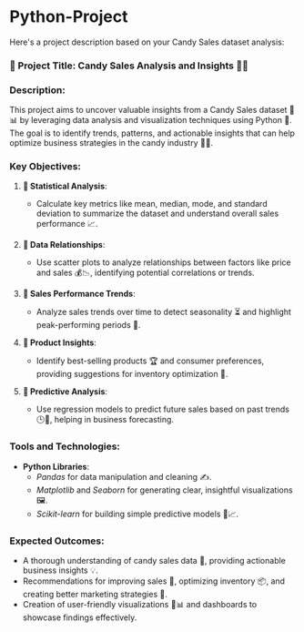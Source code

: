 # Python-Project
Here's a project description based on your Candy Sales dataset analysis:
### **🎉 Project Title**: Candy Sales Analysis and Insights 🍭🍬
### **Description**:  
This project aims to uncover valuable insights from a Candy Sales dataset 🍫📊 by leveraging data analysis and visualization techniques using Python 🐍. The goal is to identify trends, patterns, and actionable insights that can help optimize business strategies in the candy industry 🍬✨.

### **Key Objectives**:  
1. **🔢 Statistical Analysis**:  
   - Calculate key metrics like mean, median, mode, and standard deviation to summarize the dataset and understand overall sales performance 📈.  

2. **🔗 Data Relationships**:  
   - Use scatter plots to analyze relationships between factors like price and sales 💰📉, identifying potential correlations or trends.  

3. **📅 Sales Performance Trends**:  
   - Analyze sales trends over time to detect seasonality ⏳ and highlight peak-performing periods 🎯.  

4. **🍫 Product Insights**:  
   - Identify best-selling products 🏆 and consumer preferences, providing suggestions for inventory optimization 🛒.  

5. **🤖 Predictive Analysis**:  
   - Use regression models to predict future sales based on past trends 🕒🔮, helping in business forecasting.

### **Tools and Technologies**:  
- **Python Libraries**:  
  - *Pandas* for data manipulation and cleaning ✍️.  
  - *Matplotlib* and *Seaborn* for generating clear, insightful visualizations 🖼️.  
  - *Scikit-learn* for building simple predictive models 🤖📈.
### **Expected Outcomes**:  
- A thorough understanding of candy sales data 🍬, providing actionable business insights 💡.  
- Recommendations for improving sales 💸, optimizing inventory 📦, and creating better marketing strategies 📢.  
- Creation of user-friendly visualizations 🎨📊 and dashboards to showcase findings effectively.
